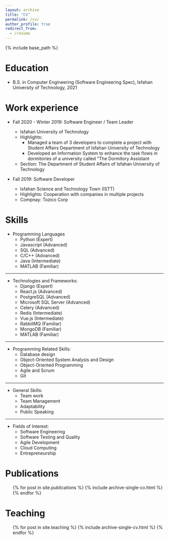 ```yaml
---
layout: archive
title: "CV"
permalink: /cv/
author_profile: true
redirect_from:
  - /resume
---
```


{% include base_path %}

Education
======
* B.S. in Computer Engineering (Software Engineering Spec), Isfahan University of Technology, 2021


Work experience
======

* Fall 2020 - Winter 2019: Software Engineer / Team Leader
  * Isfahan University of Technology
  * Highlights:
    * Managed a team of 3 developers to complete a project with Student Affairs Department of Isfahan University of Technology
    * Developed an Information System to enhance the task flows in dormitories of a university called "The Dormitory Assistant
  * Section: The Department of Student Affairs of Isfahan University of Technology

* Fall 2019: Software Developer
  * Isfahan Science and Technology Town (ISTT)
  * Highlights: Cooperation with companies in multiple projects
  * Compnay: Tozico Corp
  
Skills
======

* Programming Languages
  * Python (Expert)
  * Javascript (Advanced)
  * SQL (Advanced)
  * C/C++ (Advanced)
  * Java (Intermediate)
  * MATLAB (Familiar)
---  
* Technologies and Frameworks:
  * Django (Expert)
  * React.js (Advanced)
  * PostgreSQL (Advanced)
  * Microsoft SQL Server (Advanced)
  * Celery (Advanced)
  * Redis (Intermediate)
  * Vue.js (Intermediate)
  * RabbitMQ (Familiar)
  * MongoDB (Familiar)
  * MATLAB (Familiar)
---
* Programming Related Skills:
  * Database design
  * Object-Oriented System Analysis and Design
  * Object-Oriented Programming
  * Agile and Scrum
  * Git
---
* General Skills:
  * Team work
  * Team Management
  * Adaptability
  * Public Speaking

---

* Fields of Interest:
  * Software Engineering
  * Software Testing and Quality
  * Agile Development
  * Cloud Computing
  * Entrepreneurship

Publications
======
  <ul>{% for post in site.publications %}
    {% include archive-single-cv.html %}
  {% endfor %}</ul>
  
Teaching
======
  <ul>{% for post in site.teaching %}
    {% include archive-single-cv.html %}
  {% endfor %}</ul>

